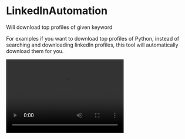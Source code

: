 # LinkedInAutomation
Will download top profiles of given keyword


For examples if you want to download top profiles of Python, instead of searching and downloading linkedIn profiles, this tool will automatically download them for you.

<video src="linkedinAutomation.mp4" width="320" height="200" controls preload></video>
